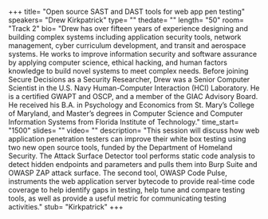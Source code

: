 +++
title= "Open source SAST and DAST tools for web app pen testing"
speakers= "Drew Kirkpatrick"
type= ""
thedate= ""
length= "50"
room= "Track 2"
bio= "Drew has over fifteen years of experience designing and building complex systems including application security tools, network management, cyber curriculum development, and transit and aerospace systems. He works to improve information security and software assurance by applying computer science, ethical hacking, and human factors knowledge to build novel systems to meet complex needs. Before joining Secure Decisions as a Security Researcher, Drew was a Senior Computer Scientist in the U.S. Navy Human-Computer Interaction (HCI) Laboratory. He is a certified GWAPT and OSCP, and a member of the GIAC Advisory Board. He received his B.A. in Psychology and Economics from St. Mary’s College of Maryland, and Master’s degrees in Computer Science and Computer Information Systems from Florida Institute of Technology."
time_start= "1500"
slides= ""
video= ""
description= "This session will discuss how web application penetration testers can improve their white box testing using two new open source tools, funded by the Department of Homeland Security. The Attack Surface Detector tool performs static code analysis to detect hidden endpoints and parameters and pulls them into Burp Suite and OWASP ZAP attack surface. The second tool, OWASP Code Pulse, instruments the web application server bytecode to provide real-time code coverage to help identify gaps in testing, help tune and compare testing tools, as well as provide a useful metric for communicating testing activities."
stub= "Kirkpatrick"
+++
